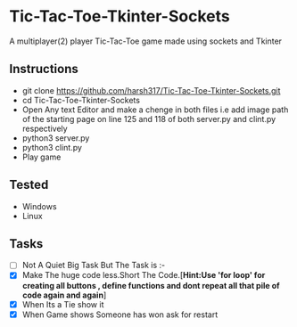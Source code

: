 # Tic-Tac-Toe-Tkinter-Sockets
A multiplayer(2) player Tic-Tac-Toe game made using sockets and Tkinter

## Instructions
- git clone https://github.com/harsh317/Tic-Tac-Toe-Tkinter-Sockets.git
- cd Tic-Tac-Toe-Tkinter-Sockets
- Open Any text Editor and make a chenge in both files i.e add image path of the starting page on line 125 and 118 of both server.py and clint.py respectively 
- python3 server.py
- python3 clint.py
- Play game

## Tested
- Windows 
- Linux

## Tasks
- [ ] Not A Quiet Big Task But The Task is :-
- [x] Make The huge code less.Short The Code.[__Hint:Use 'for loop' for creating all buttons , define functions and dont repeat all that pile of code again and again__]
- [x] When Its a Tie show it
- [x] When Game shows Someone has won ask for restart
